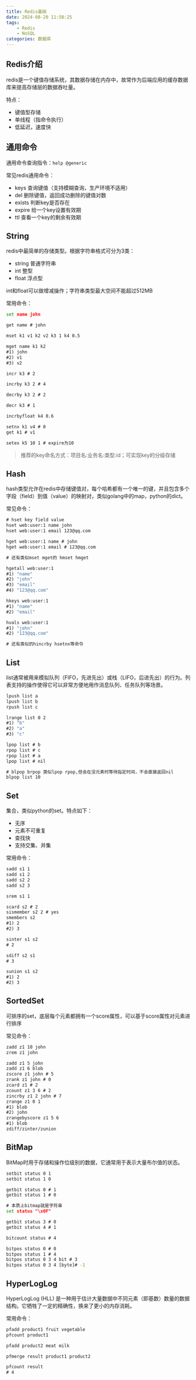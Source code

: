 ```yaml
---
title: Redis基础
date: 2024-08-20 11:58:25
tags: 
    - Redis
    - NoSQL
categories: 数据库
---
```


## Redis介绍

redis是一个键值存储系统，其数据存储在内存中，故常作为后端应用的缓存数据库来提高存储层的数据吞吐量。

特点：

- 键值型存储
- 单线程（指命令执行）
- 低延迟，速度快

## 通用命令

通用命令查询指令：`help @generic`

常见redis通用命令：

- keys 查询键值（支持模糊查询，生产环境不适用）
- del 删除键值，返回成功删除的键值对数
- exists 判断key是否存在
- expire 给一个key设置有效期
- ttl 查看一个key的剩余有效期

## String

redis中最简单的存储类型。根据字符串格式可分为3类：

- string 普通字符串
- int 整型
- float 浮点型

int和float可以做增减操作；字符串类型最大空间不能超过512MB

常用命令：

```cmd
set name john

get name # john

mset k1 v1 k2 v2 k3 1 k4 0.5

mget name k1 k2 
#1) john
#2) v1
#3) v2

incr k3 # 2

incrby k3 2 # 4

decrby k3 2 # 2

decr k3 # 1

incrbyfloat k4 0.6

setnx k1 v4 # 0
get k1 # v1

setex k5 10 1 # expire为10
```

> 推荐的key命名方式：项目名:业务名:类型:id；可实现key的分级存储

## Hash

hash类型允许在redis中存储键值对，每个哈希都有一个唯一的键，并且包含多个字段（field）到值（value）的映射对，类似golang中的map，python的dict。

常见命令：

```cmd
# hset key field value
hset web:user:1 name john
hset web:user:1 email 123@qq.com

hget web:user:1 name # john
hget web:user:1 email # 123@qq.com

# 还有类似mset mget的 hmset hmget

hgetall web:user:1
#1) "name"
#2) "john"
#3) "email"
#4) "123@qq.com"

hkeys web:user:1
#1) "name"
#2) "email"

hvals web:user:1
#1) "john"
#2) "123@qq.com"

# 还有类似的hincrby hsetnx等命令
```

## List

list通常被用来模拟队列（FIFO，先进先出）或栈（LIFO，后进先出）的行为。列表支持的操作使得它可以非常方便地用作消息队列、任务队列等场景。

```cmd
lpush list a
lpush list b
rpush list c

lrange list 0 2
#1) "b"
#2) "a"
#3) "c"

lpop list # b
rpop list # c
rpop list # a
lpop list # nil

# blpop brpop 类似lpop rpop,但会在没元素时等待指定时间，不会直接返回nil
blpop list 10
```

## Set

集合，类似python的set。特点如下：

- 无序
- 元素不可重复
- 查找快
- 支持交集、并集

常用命令：

```cmd
sadd s1 1
sadd s1 2
sadd s2 2
sadd s2 3

srem s1 1

scard s2 # 2
sismember s2 2 # yes
smembers s2
#1) 2
#2) 3

sinter s1 s2
# 2

sdiff s2 s1
# 3

sunion s1 s2
#1) 2
#2) 3
```

## SortedSet

可排序的set，底层每个元素都拥有一个score属性，可以基于score属性对元素进行排序

常见命令：

```cmd
zadd z1 10 john
zrem z1 john

zadd z1 5 john
zadd z1 6 blob
zscore z1 john # 5
zrank z1 john # 0
zcard z1 # 2
zcount z1 3 6 # 2
zincrby z1 2 john # 7
zrange z1 0 1
#1) blob
#2) john
zrangebyscore z1 5 6
#1) blob
zdiff/zinter/zunion
```

## BitMap

BitMap时用于存储和操作位级别的数据，它通常用于表示大量布尔值的状态。

```cmd
setbit status 0 1
setbit status 1 0

getbit status 0 # 1
getbit status 1 # 0

# 本质上bitmap就是字符串
set status "\x0F"

getbit status 3 # 0
getbit status 4 # 1

bitcount status # 4

bitpos status 0 # 0
bitpos status 1 # 4
bitpos status 0 3 4 bit # 3
bitpos status 0 3 4 [byte]# -1
```

## HyperLogLog

HyperLogLog (HLL) 是一种用于估计大量数据中不同元素（即基数）数量的数据结构。它牺牲了一定的精确性，换来了更小的内存消耗。

常用命令：

```cmd
pfadd product1 fruit vegetable
pfcount product1

pfadd product2 meat milk

pfmerge result product1 product2

pfcount result
# 4
```



